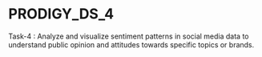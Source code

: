 # PRODIGY_DS_4
Task-4 : Analyze and visualize sentiment patterns in social media data to understand public opinion and attitudes towards specific topics or brands.
